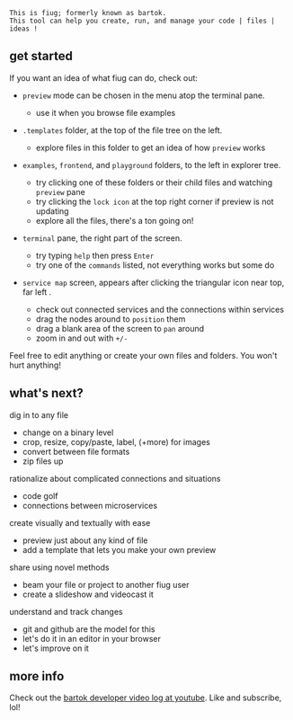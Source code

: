 <!-- no-select -->

<style>
	.background {
		text-align: center;
		margin: 0;
		background-image: url(examples/image/fiug-logo.svg);
		position: absolute;
		top: 40px;
		bottom: 0;
		left: 0;
		right: 0;
		background-size: contain;
		background-repeat: no-repeat;
		background-position: center;
		opacity: 0.01;
		z-index: -1;
	}
	body { margin-top: 1.5em; }
	.markdown-body p { margin-bottom: 0.25em; }
	.markdown-body pre code { color: #d9f5f1; }
</style>
<p class="background"></p>

```
This is fiug; formerly known as bartok.
This tool can help you create, run, and manage your code | files | ideas !
```

## get started

If you want an idea of what fiug can do, check out:

- `preview` mode can be chosen in the menu atop the terminal pane.
	- use it when you browse file examples

- `.templates` folder, at the top of the file tree on the left.
	- explore files in this folder to get an idea of how `preview` works

- `examples`, `frontend`, and `playground` folders, to the left in explorer tree.
	- try clicking one of these folders or their child files and watching `preview` pane
	- try clicking the `lock icon` at the top right corner if preview is not updating
	- explore all the files, there's a ton going on!

- `terminal` pane, the right part of the screen.
	- try typing `help` then press `Enter`
	- try one of the `commands` listed, not everything works but some do

- `service map` screen, appears after clicking the triangular icon near top, far left .
	- check out connected services and the connections within services
	- drag the nodes around to `position` them
	- drag a blank area of the screen to `pan` around
	- zoom in and out with `+/-`

Feel free to edit anything or create your own files and folders. You won't hurt anything!

## what's next?

dig in to any file
- change on a binary level
- crop, resize, copy/paste, label, (+more) for images
- convert between file formats
- zip files up

rationalize about complicated connections and situations
- code golf
- connections between microservices

create visually and textually with ease
- preview just about any kind of file
- add a template that lets you make your own preview

share using novel methods
- beam your file or project to another fiug user
- create a slideshow and videocast it

understand and track changes
- git and github are the model for this
- let's do it in an editor in your browser
- let's improve on it

## more info

Check out the [bartok developer video log at youtube](https://www.youtube.com/playlist?list=PLzxw4c2I_GGe6q7XHWH2lXsc9VBfzsNB_).  Like and subscribe, lol!